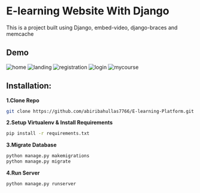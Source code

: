 # E-learning Website With Django

This is a project built using Django, embed-video, django-braces and memcache

## Demo 
![home](https://github.com/abiribahullas7766/E-learning-Platform/assets/54986400/ad70f1c1-bec2-45c4-a8df-dc2fa64903ca)
![landing](https://github.com/abiribahullas7766/E-learning-Platform/assets/54986400/cbb430e8-c1c1-4418-8f44-d2ea4f0c06c6)
![registration](https://github.com/abiribahullas7766/E-learning-Platform/assets/54986400/9b5b30df-e2dd-4c0e-9df4-903f99523691)
![login](https://github.com/abiribahullas7766/E-learning-Platform/assets/54986400/4a84a80a-1c8e-4bac-8fc6-72efe847fc7f)
![mycourse](https://github.com/abiribahullas7766/E-learning-Platform/assets/54986400/566b30fb-5649-4a85-9538-dbada2a5fb90)

## Installation:
**1.Clone Repo**
```sh
git clone https://github.com/abiribahullas7766/E-learning-Platform.git
```
**2.Setup Virtualenv & Install Requirements**
```sh
pip install -r requirements.txt
```
**3.Migrate Database**
```sh
python manage.py makemigrations
python manage.py migrate
```
**4.Run Server**
```sh
python manage.py runserver
```


